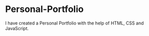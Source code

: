 # Personal-Portfolio
I have created a Personal Portfolio with the help of HTML, CSS and JavaScript.

